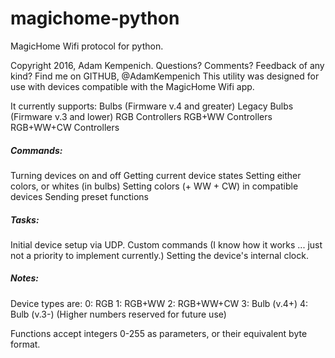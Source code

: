 # magichome-python
MagicHome Wifi protocol for python.

Copyright 2016, Adam Kempenich. Questions? Comments? Feedback of any kind? Find me on GITHUB, @AdamKempenich
This utility was designed for use with devices compatible with the MagicHome Wifi app. 

It currently supports:
   Bulbs (Firmware v.4 and greater)
   Legacy Bulbs (Firmware v.3 and lower)
   RGB Controllers
   RGB+WW Controllers
   RGB+WW+CW Controllers

##### Commands:
   Turning devices on and off
   Getting current device states
   Setting either colors, or whites (in bulbs)
   Setting colors (+ WW + CW) in compatible devices
   Sending preset functions

	
##### Tasks:
   Initial device setup via UDP.
   Custom commands (I know how it works ... just not a priority to implement currently.)
   Setting the device's internal clock.

##### Notes:
   Device types are:
      0: RGB
      1: RGB+WW
      2: RGB+WW+CW
      3: Bulb (v.4+)
      4: Bulb (v.3-)
      (Higher numbers reserved for future use)

   Functions accept integers 0-255 as parameters, or their equivalent byte format.
